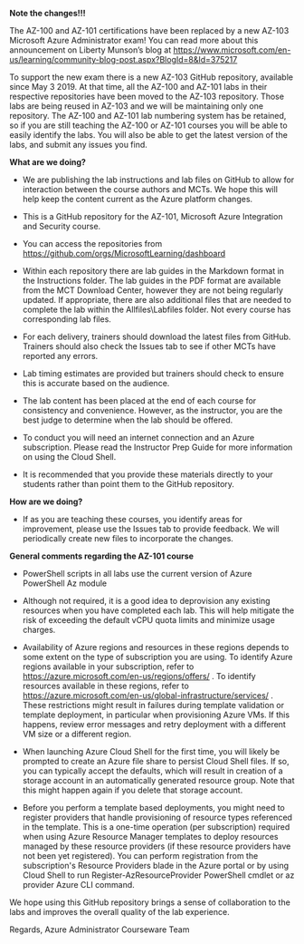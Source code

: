 **Note the changes!!!**

The AZ-100 and AZ-101 certifications have been replaced by a new AZ-103 Microsoft Azure Administrator exam! You can read more about this announcement on Liberty Munson’s blog at https://www.microsoft.com/en-us/learning/community-blog-post.aspx?BlogId=8&Id=375217 
 
To support the new exam there is a new AZ-103 GitHub repository, available since May 3 2019. At that time, all the AZ-100 and AZ-101 labs in their respective repositories have been moved to the AZ-103 repository. Those labs are being reused in AZ-103 and we will be maintaining only one repository. The AZ-100 and AZ-101 lab numbering system has be retained, so if you are still teaching the AZ-100 or AZ-101  courses you will be able to easily identify the labs. You will also be able to get the latest version of the labs, and submit any issues you find.

**What are we doing?**

*	We are publishing the lab instructions and lab files on GitHub to allow for interaction between the course authors and MCTs. We hope this will help  keep the content current as the Azure platform changes.

*	This is a GitHub repository for the AZ-101, Microsoft Azure Integration and Security course. 

*	You can access the repositories from https://github.com/orgs/MicrosoftLearning/dashboard

*	Within each repository there are lab guides in the Markdown format in the Instructions folder. The lab guides in the PDF format are available from the MCT Download Center, however they are not being regularly updated. If appropriate, there are also additional files that are needed to complete the lab within the Allfiles\Labfiles folder. Not every course has corresponding lab files. 

*	For each delivery, trainers should download the latest files from GitHub. Trainers should also check the Issues tab to see if other MCTs have reported any errors.  

*	Lab timing estimates are provided but trainers should check to ensure this is accurate based on the audience.

*	The lab content has been placed at the end of each course for consistency and convenience. However, as the instructor, you are the best judge to determine when the lab should be offered.

*	To conduct you will need an internet connection and an Azure subscription. Please read the Instructor Prep Guide for more information on using the Cloud Shell. 

*	It is recommended that you provide these materials directly to your students rather than point them to the GitHub repository. 

**How are we doing?**

*	If as you are teaching these courses, you identify areas for improvement, please use the Issues tab to provide feedback. We will periodically create new files to incorporate the changes. 

**General comments regarding the AZ-101 course**

* PowerShell scripts in all labs use the current version of Azure PowerShell Az module 

* Although not required, it is a good idea to deprovision any existing resources when you have completed each lab. This will help mitigate the risk of exceeding the default vCPU quota limits and minimize usage charges.

* Availability of Azure regions and resources in these regions depends to some extent on the type of subscription you are using. To identify Azure regions available in your subscription, refer to https://azure.microsoft.com/en-us/regions/offers/ . To identify resources available in these regions, refer to https://azure.microsoft.com/en-us/global-infrastructure/services/ . These restrictions might result in failures during template validation or template deployment, in particular when provisioning Azure VMs. If this happens, review error messages and retry deployment with a different VM size or a different region.

* When launching Azure Cloud Shell for the first time, you will likely be prompted to create an Azure file share to persist Cloud Shell files. If so, you can typically accept the defaults, which will result in creation of a storage account in an automatically generated resource group. Note that this might happen again if you delete that storage account.

* Before you perform a template based deployments, you might need to register providers that handle provisioning of resource types referenced in the template. This is a one-time operation (per subscription) required when using Azure Resource Manager templates to deploy resources managed by these resource providers (if these resource providers have not been yet registered). You can perform registration from the subscription's Resource Providers blade in the Azure portal or by using Cloud Shell to run Register-AzResourceProvider PowerShell cmdlet or az provider Azure CLI command.

We hope using this GitHub repository brings a sense of collaboration to the labs and improves the overall quality of the lab experience. 

Regards,
Azure Administrator Courseware Team
